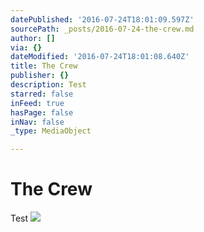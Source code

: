 ```yaml
---
datePublished: '2016-07-24T18:01:09.597Z'
sourcePath: _posts/2016-07-24-the-crew.md
author: []
via: {}
dateModified: '2016-07-24T18:01:08.640Z'
title: The Crew
publisher: {}
description: Test
starred: false
inFeed: true
hasPage: false
inNav: false
_type: MediaObject

---
```

# The Crew

Test
![](https://the-grid-user-content.s3-us-west-2.amazonaws.com/abe51adb-34dc-412e-9d4f-ebc952688be9.jpg)